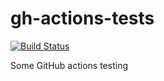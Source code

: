 # gh-actions-tests

[![Build Status](https://img.shields.io/endpoint.svg?url=https%3A%2F%2Factions-badge.atrox.dev%2Flulivi%2Fgh-actions-tests%2Fbadge%3Fref%3Dmaster&style=flat-square)](https://actions-badge.atrox.dev/lulivi/gh-actions-tests/goto?ref=master)

Some GitHub actions testing


